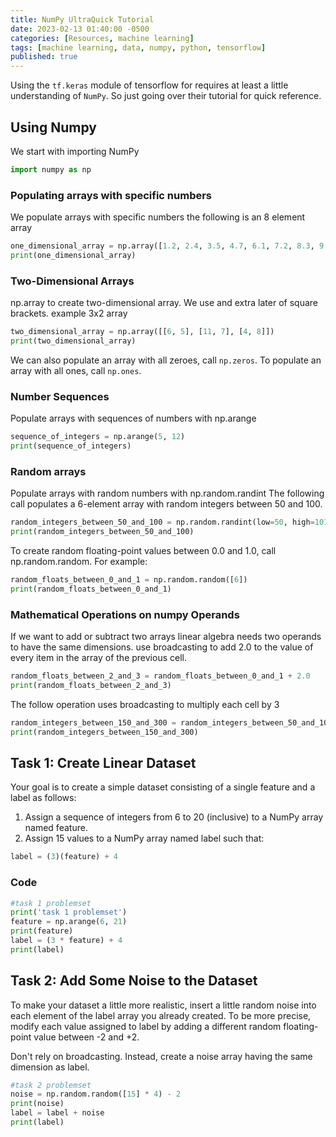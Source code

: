 ```yaml
---
title: NumPy UltraQuick Tutorial
date: 2023-02-13 01:40:00 -0500
categories: [Resources, machine learning]
tags: [machine learning, data, numpy, python, tensorflow]
published: true
---
```


Using the `tf.keras` module of tensorflow for requires at least a little understanding of `NumPy`. So just going over their tutorial for quick reference.

## Using Numpy

We start with importing NumPy

```python
import numpy as np
```

### Populating arrays with specific numbers

We populate arrays with specific numbers the following is an 8 element array

```python
one_dimensional_array = np.array([1.2, 2.4, 3.5, 4.7, 6.1, 7.2, 8.3, 9.5])
print(one_dimensional_array)
```

### Two-Dimensional Arrays

np.array to create two-dimensional array. We use and extra later of square brackets. example 3x2 array

```python
two_dimensional_array = np.array([[6, 5], [11, 7], [4, 8]])
print(two_dimensional_array)
```

We can also populate an array with all zeroes, call `np.zeros`. To populate an array with all ones, call `np.ones`.

### Number Sequences 

Populate arrays with sequences of numbers with np.arange

```python
sequence_of_integers = np.arange(5, 12)
print(sequence_of_integers)
```

### Random arrays

Populate arrays with random numbers with np.random.randint The following call populates a 6-element array with random integers between 50 and 100. 

```python
random_integers_between_50_and_100 = np.random.randint(low=50, high=101, size=(6))
print(random_integers_between_50_and_100)
```

To create random floating-point values between 0.0 and 1.0, call np.random.random. For example:

```python
random_floats_between_0_and_1 = np.random.random([6])
print(random_floats_between_0_and_1) 
```

### Mathematical Operations on numpy Operands

If we want to add or subtract two arrays linear algebra needs two operands to have the same dimensions. use broadcasting to add 2.0 to the value of every item in the array of the previous cell.

```python
random_floats_between_2_and_3 = random_floats_between_0_and_1 + 2.0
print(random_floats_between_2_and_3)
```

The follow operation uses broadcasting to multiply each cell by 3

```python
random_integers_between_150_and_300 = random_integers_between_50_and_100 * 3
print(random_integers_between_150_and_300)
```

## Task 1: Create Linear Dataset

Your goal is to create a simple dataset consisting of a single feature and a label as follows:

1. Assign a sequence of integers from 6 to 20 (inclusive) to a NumPy array named feature.
2. Assign 15 values to a NumPy array named label such that:

```python
label = (3)(feature) + 4
```

### Code

```python
#task 1 problemset
print('task 1 problemset')
feature = np.arange(6, 21)
print(feature)
label = (3 * feature) + 4
print(label)
```

## Task 2: Add Some Noise to the Dataset

To make your dataset a little more realistic, insert a little random noise into each element of the label array you already created. To be more precise, modify each value assigned to label by adding a different random floating-point value between -2 and +2.

Don't rely on broadcasting. Instead, create a noise array having the same dimension as label.

```python
#task 2 problemset
noise = np.random.random([15] * 4) - 2
print(noise)
label = label + noise
print(label)
```
